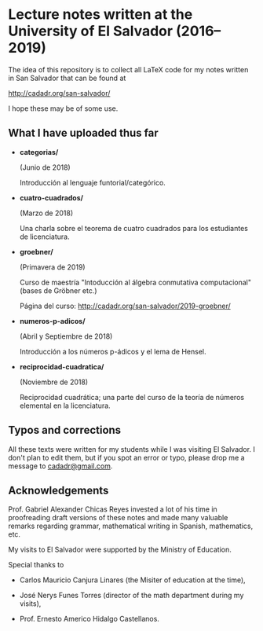 # Lecture notes written at the University of El Salvador (2016–2019)

The idea of this repository is to collect all LaTeX code for my notes written in
San Salvador that can be found at

  http://cadadr.org/san-salvador/

I hope these may be of some use.


## What I have uploaded thus far


* **categorias/**

  (Junio de 2018)

  Introducción al lenguaje funtorial/categórico.


* **cuatro-cuadrados/**

  (Marzo de 2018)

  Una charla sobre el teorema de cuatro cuadrados
  para los estudiantes de licenciatura.


* **groebner/**

  (Primavera de 2019)

  Curso de maestría "Intoducción al álgebra conmutativa computacional"
  (bases de Gröbner etc.)

  Página del curso: http://cadadr.org/san-salvador/2019-groebner/


* **numeros-p-adicos/**

  (Abril y Septiembre de 2018)

  Introducción a los números p-ádicos y el lema de Hensel.


* **reciprocidad-cuadratica/**

  (Noviembre de 2018)

  Reciprocidad cuadrática; una parte del curso
  de la teoría de números elemental en la licenciatura.


## Typos and corrections

All these texts were written for my students while I was visiting El Salvador.
I don't plan to edit them, but if you spot an error or typo, please drop me
a message to cadadr@gmail.com.


## Acknowledgements

Prof. Gabriel Alexander Chicas Reyes invested a lot of his time in proofreading
draft versions of these notes and made many valuable remarks regarding grammar,
mathematical writing in Spanish, mathematics, etc.

My visits to El Salvador were supported by the Ministry of Education.

Special thanks to

* Carlos Mauricio Canjura Linares (the Misiter of education at the time),

* José Nerys Funes Torres (director of the math department during my visits),

* Prof. Ernesto Americo Hidalgo Castellanos.
